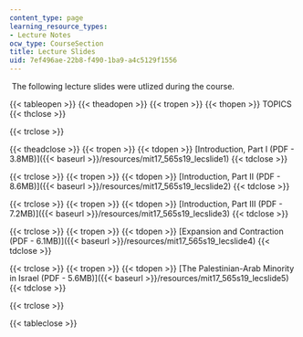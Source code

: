 ```yaml
---
content_type: page
learning_resource_types:
- Lecture Notes
ocw_type: CourseSection
title: Lecture Slides
uid: 7ef496ae-22b8-f490-1ba9-a4c5129f1556
---
```


 The following lecture slides were utlized during the course. 

{{< tableopen >}}
{{< theadopen >}}
{{< tropen >}}
{{< thopen >}}
TOPICS
{{< thclose >}}

{{< trclose >}}

{{< theadclose >}}
{{< tropen >}}
{{< tdopen >}}
[Introduction, Part I (PDF - 3.8MB)]({{< baseurl >}}/resources/mit17_565s19_lecslide1)
{{< tdclose >}}

{{< trclose >}}
{{< tropen >}}
{{< tdopen >}}
[Introduction, Part II (PDF - 8.6MB)]({{< baseurl >}}/resources/mit17_565s19_lecslide2)
{{< tdclose >}}

{{< trclose >}}
{{< tropen >}}
{{< tdopen >}}
[Introduction, Part III (PDF - 7.2MB)]({{< baseurl >}}/resources/mit17_565s19_lecslide3)
{{< tdclose >}}

{{< trclose >}}
{{< tropen >}}
{{< tdopen >}}
[Expansion and Contraction (PDF - 6.1MB)]({{< baseurl >}}/resources/mit17_565s19_lecslide4)
{{< tdclose >}}

{{< trclose >}}
{{< tropen >}}
{{< tdopen >}}
[The Palestinian-Arab Minority in Israel (PDF - 5.6MB)]({{< baseurl >}}/resources/mit17_565s19_lecslide5)
{{< tdclose >}}

{{< trclose >}}

{{< tableclose >}}